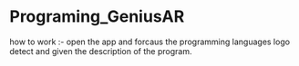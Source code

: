 # Programing_GeniusAR
how to work :- open the app and forcaus the programming languages logo detect and given the description of the program.
